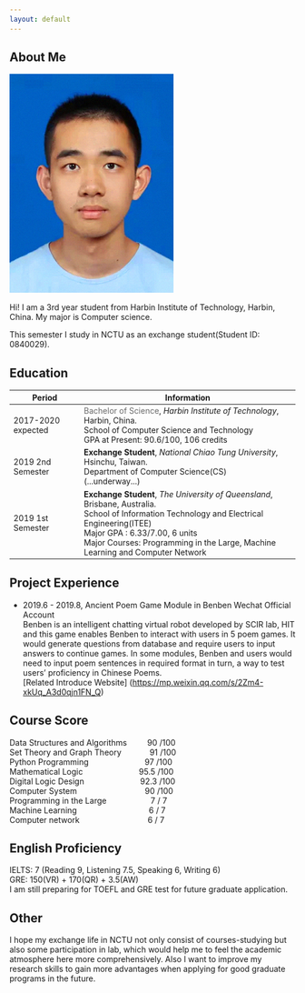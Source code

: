 ```yaml
---
layout: default
---
```


## About Me

<img class="profile-picture" src="yiming.jpg">

Hi! I am a 3rd year student from Harbin Institute of Technology, Harbin, China. My major is Computer science.

This semester I study in NCTU as an exchange student(Student ID: 0840029).

## Education

|Period|Information|
| ---- | ---- |
|2017-2020 expected| <font color = #696969>Bachelor of Science</font>, *Harbin Institute of Technology*, Harbin, China.<br>School of Computer Science and Technology<br>GPA at Present: 90.6/100, 106 credits|
|2019 2nd Semester| **Exchange Student**, *National Chiao Tung University*, Hsinchu, Taiwan.<br>Department of Computer Science(CS)<br>(...underway...)|
|2019 1st Semester| **Exchange Student**, *The University of Queensland*, Brisbane, Australia.<br>School of Information Technology and Electrical Engineering(ITEE)<br>Major GPA : 6.33/7.00, 6 units<br>Major Courses: Programming in the Large, Machine Learning and Computer Network|

## Project Experience

* 2019.6 - 2019.8, Ancient Poem Game Module in Benben Wechat Official Account  
Benben is an intelligent chatting virtual robot developed by SCIR lab, HIT and this game enables Benben to interact with users in 5 poem games. It would generate questions from database and require users to input answers to continue games. In some modules, Benben and users would need to input poem sentences in required format in turn, a way to test users’ proficiency in Chinese Poems.  
[Related Introduce Website] (https://mp.weixin.qq.com/s/2Zm4-xkUq_A3d0qjn1FN_Q)

## Course Score
Data Structures and Algorithms  &emsp;&emsp; 90 /100  
Set Theory and Graph Theory     &emsp;&emsp;&emsp; 91 /100  
Python Programming              &ensp;&emsp;&emsp;&emsp;&emsp;&emsp;&emsp; 97 /100  
Mathematical Logic              &ensp;&emsp;&emsp;&emsp;&emsp;&emsp;&emsp; 95.5 /100  
Digital Logic Design            &ensp;&emsp;&emsp;&emsp;&emsp;&emsp;&emsp; 92.3 /100  
Computer System                 &emsp;&emsp;&emsp;&emsp;&emsp;&emsp;&emsp;&emsp; 90 /100  
Programming in the Large        &emsp;&emsp;&emsp;&emsp;&emsp; 7 / 7  
Machine Learning  &ensp;&emsp;&emsp;&emsp;&emsp;&emsp;&emsp;&emsp;&emsp;  6 / 7  
Computer network  &emsp;&emsp;&emsp;&emsp;&emsp;&emsp;&emsp;&emsp;  6 / 7  

## English Proficiency

IELTS: 7 (Reading 9, Listening 7.5, Speaking 6, Writing 6)  
GRE: 150(VR) + 170(QR) + 3.5(AW)  
I am still preparing for TOEFL and GRE test for future graduate application.

## Other
I hope my exchange life in NCTU not only consist of courses-studying but also some participation in lab, which would help me to feel the academic atmosphere here more comprehensively. Also I want to improve my research skills to gain more advantages when applying for good graduate programs in the future.
